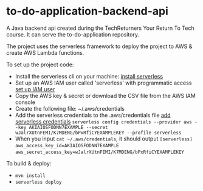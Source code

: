 # to-do-application-backend-api

A Java backend api created during the TechReturners Your Return To Tech course.  It can serve the to-do-application repository. 

The project uses the serverless framework to deploy the project to AWS & create AWS Lambda functions.

To set up the project code:
* Install the serverless cli on your machine: [install serverless](https://www.serverless.com/framework/docs/getting-started/)
* Set up an AWS IAM user called 'serverless' with programmatic access [set up IAM user](https://docs.aws.amazon.com/IAM/latest/UserGuide/id_users_create.html)
* Copy the AWS key & secret or download the CSV file from the AWS IAM console  
* Create the following file:
  ~/.aws/credentials
* Add the serverless credentials to the .aws/credentials file [add serverless credentials](https://www.serverless.com/framework/docs/providers/aws/guide/credentials/#setup-with-serverless-config-credentials-command)
  `serverless config credentials --provider aws --key AKIAIOSFODNN7EXAMPLE --secret wJalrXUtnFEMI/K7MDENG/bPxRfiCYEXAMPLEKEY --profile serverless`
* When you input `cat ~/.aws/credentials`, it should output
  `[serverless]`
  `aws_access_key_id=AKIAIOSFODNN7EXAMPLE`
  `aws_secret_access_key=wJalrXUtnFEMI/K7MDENG/bPxRfiCYEXAMPLEKEY`

To build & deploy:
* `mvn install`
* `serverless deploy`

